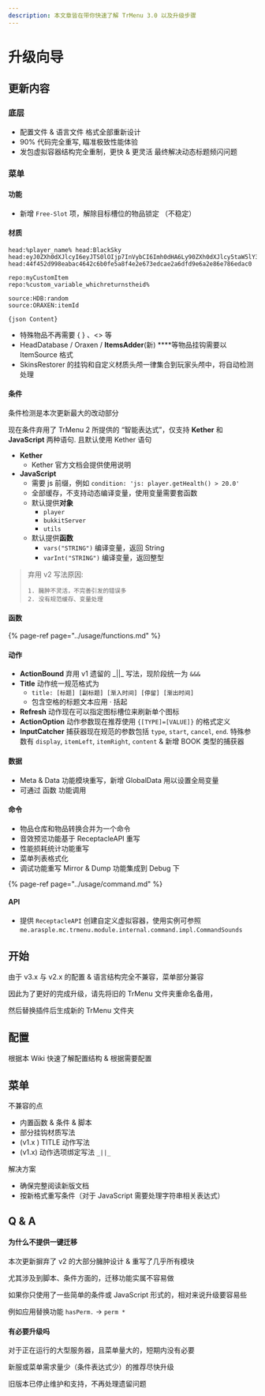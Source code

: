 ```yaml
---
description: 本文章皆在带你快速了解 TrMenu 3.0 以及升级步骤
---
```


# 升级向导

## 更新内容

### 底层

* 配置文件 & 语言文件 格式全部重新设计
* 90% 代码完全重写, 瞄准极致性能体验
* 发包虚拟容器结构完全重制，更快 & 更灵活 最终解决动态标题频闪问题

### 菜单

#### 功能

* 新增 `Free-Slot` 项，解除目标槽位的物品锁定 （不稳定）

#### 材质

```text
head:%player_name% head:BlackSky
head:eyJ0ZXh0dXJlcyI6eyJTS0lOIjp7InVybCI6Imh0dHA6Ly90ZXh0dXJlcy5taW5lY3JhZnQubmV0L3RleHR1cmUvNDRmNDUyZDk5OGVhYmFjNDY0MmM2YjBmZTVhOGY0ZTJlNjczZWRjYWUyYTZkZmQ5ZTZhMmU4NmU3ODZlZGFjMCJ9fX0=
head:44f452d998eabac4642c6b0fe5a8f4e2e673edcae2a6dfd9e6a2e86e786edac0

repo:myCustomItem
repo:%custom_variable_whichreturnstheid%

source:HDB:random
source:ORAXEN:itemId

{json Content}
```

* 特殊物品不再需要 { } 、&lt;&gt; 等
* HeadDatabase / Oraxen / **ItemsAdder**\(新\) ****等物品挂钩需要以 ItemSource 格式
* SkinsRestorer 的挂钩和自定义材质头颅一律集合到玩家头颅中，将自动检测处理

#### 条件

条件检测是本次更新最大的改动部分

现在条件弃用了 TrMenu 2 所提供的 “智能表达式”，仅支持 **Kether** 和 **JavaScript** 两种语句. 且默认使用 Kether 语句

* **Kether**
  * Kether 官方文档会提供使用说明
* **JavaScript**
  * 需要 js 前缀，例如 `condition: 'js: player.getHealth() > 20.0'`
  * 全部缓存，不支持动态编译变量，使用变量需要套函数
  * 默认提供**对象**
    * `player`
    * `bukkitServer`
    * `utils`
  * 默认提供**函数**
    * `vars("STRING")` 编译变量，返回 String
    * `varInt("STRING")` 编译变量，返回整型

> 弃用 v2 写法原因:
>
> ```text
> 1. 臃肿不灵活，不完善引发的错误多
> 2. 没有规范缓存、变量处理
> ```

#### 函数

{% page-ref page="../usage/functions.md" %}

#### 动作

* **ActionBound** 弃用 v1 遗留的 \_\|\|\_ 写法，现阶段统一为 `&&&`
* **Title** 动作统一规范格式为
  * `title: [标题] [副标题] [渐入时间] [停留] [渐出时间]`
  * 包含空格的标题文本应用 · 括起
* **Refresh** 动作现在可以指定图标槽位来刷新单个图标
* **ActionOption** 动作参数现在推荐使用 `{[TYPE]=[VALUE]}` 的格式定义
* **InputCatcher** 捕获器现在规范的参数包括 `type`, `start`, `cancel`, `end`. 特殊参数有 `display`, `itemLeft`, `itemRight`, `content` & 新增 BOOK 类型的捕获器

#### 数据

* Meta & Data 功能模块重写，新增 GlobalData 用以设置全局变量
* 可通过 函数 功能调用

#### 命令

* 物品仓库和物品转换合并为一个命令
* 音效预览功能基于 ReceptacleAPI 重写
* 性能损耗统计功能重写
* 菜单列表格式化
* 调试功能重写 Mirror & Dump 功能集成到 Debug 下

{% page-ref page="../usage/command.md" %}

#### API

* 提供 `ReceptacleAPI` 创建自定义虚拟容器，使用实例可参照 `me.arasple.mc.trmenu.module.internal.command.impl.CommandSounds`

## 开始

由于 v3.x 与 v2.x 的配置 & 语言结构完全不兼容，菜单部分兼容

因此为了更好的完成升级，请先将旧的 TrMenu 文件夹重命名备用，

然后替换插件后生成新的 TrMenu 文件夹

## 配置

根据本 Wiki 快速了解配置结构 & 根据需要配置

## 菜单

不兼容的点

* 内置函数 & 条件 & 脚本
* 部分挂钩材质写法
* \(v1.x \) TITLE 动作写法
* \(v1.x\) 动作选项绑定写法 `_||_`

解决方案

* 确保完整阅读新版文档
* 按新格式重写条件（对于 JavaScript 需要处理字符串相关表达式）

## Q & A

#### 为什么不提供一键迁移

本次更新摒弃了 v2 的大部分臃肿设计 & 重写了几乎所有模块

尤其涉及到脚本、条件方面的，迁移功能实属不容易做

如果你只使用了一些简单的条件或 JavaScript 形式的，相对来说升级要容易些

例如应用替换功能 `hasPerm.`  -&gt; `perm *`

#### 有必要升级吗

对于正在运行的大型服务器，且菜单量大的，短期内没有必要

新服或菜单需求量少（条件表达式少）的推荐尽快升级

旧版本已停止维护和支持，不再处理遗留问题



